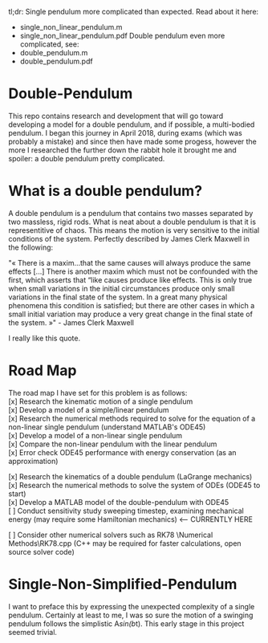 tl;dr: Single pendulum more complicated than expected. Read about it here:  
* single_non_linear_pendulum.m 
* single_non_linear_pendulum.pdf 
Double pendulum even more complicated, see: 
* double_pendulum.m 
* double_pendulum.pdf

# Double-Pendulum

This repo contains research and development that will go toward developing a model for a double pendulum, and if possible, a multi-bodied pendulum. I began this journey in April 2018, during exams (which was probably a mistake) and since then have made some progess, however the more I researched the further down the rabbit hole it brought me and spoiler: a double pendulum pretty complicated. 

# What is a double pendulum? 
A double pendulum is a pendulum that contains two masses separated by two massless, rigid rods. What is neat about a double pendulum is that it is representitive of chaos. This means the motion is very sensitive to the initial conditions of the system. Perfectly described by James Clerk Maxwell in the following:  

"« There is a maxim…that the same causes will always produce the same effects [...] There is another maxim which must not be confounded with the first, which asserts that “like causes produce like effects. This is only true when small variations  in the initial circumstances produce only small variations in the final state of the system. In a great many physical phenomena this condition is satisfied; but there are other cases in which  a small initial variation may produce a very great change in the final state of the system. »" - James Clerk Maxwell  

I really like this quote.  


# Road Map
The road map I have set for this problem is as follows:  
[x] Research the kinematic motion of a single pendulum  
[x] Develop a model of a simple/linear pendulum  
[x] Research the numerical methods required to solve for the equation of a non-linear single pendulum (understand MATLAB's ODE45)  
[x] Develop a model of a non-linear single pendulum  
[x] Compare the non-linear pendulum with the linear pendulum  
[x] Error check ODE45 performance with energy conservation (as an approximation)

[x] Research the kinematics of a double pendulum (LaGrange mechanics)  
[x] Research the numerical methods to solve the system of ODEs (ODE45 to start)  
[x] Develop a MATLAB model of the double-pendulum with ODE45  
[ ] Conduct sensitivity study sweeping timestep, examining mechanical energy (may require some Hamiltonian mechanics) <-- CURRENTLY HERE  

[ ] Consider other numerical solvers such as RK78 \Numerical Methods\RK78.cpp (C++ may be required for faster calculations, open source solver code)  



# Single-Non-Simplified-Pendulum
I want to preface this by expressing the unexpected complexity of a single pendulum. Certainly at least to me, I was so sure the motion of a swinging pendulum follows the simplistic A*sin(b*t). This early stage in this project seemed trivial. 
